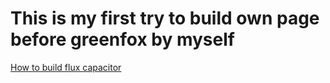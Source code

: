 # This is my first try to build own page before greenfox by myself
[How to build flux capacitor](http://danielliptak.github.io)
